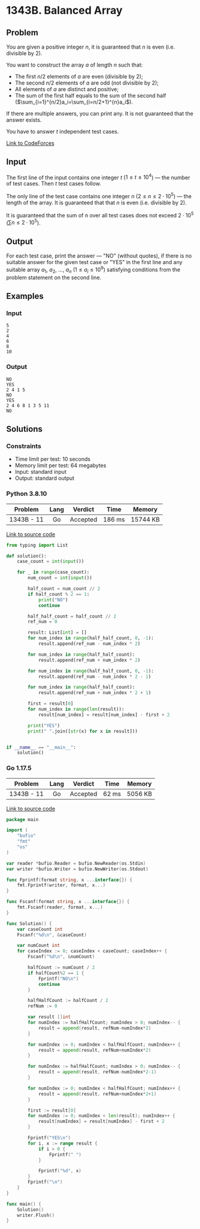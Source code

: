 # 1343B. Balanced Array

## Problem

You are given a positive integer $n$, it is guaranteed that $n$ is even (i.e. divisible by 2).

You want to construct the array $a$ of length $n$ such that:

  - The first $n/2$ elements of $a$ are even (divisible by 2);
  - The second $n/2$ elements of $a$ are odd (not divisible by 2);
  - All elements of $a$ are distinct and positive;
  - The sum of the first half equals to the sum of the second half ($\sum_{i=1}^{n/2}a_i=\sum_{i=n/2+1}^{n}a_i$).

If there are multiple answers, you can print any. It is not guaranteed that the answer exists.

You have to answer $t$ independent test cases.

[Link to CodeForces](https://codeforces.com/problemset/problem/1343/B)

## Input

The first line of the input contains one integer $t$ ($1 \leq t \leq 10^4$) — the number of test cases. Then $t$ test cases follow.

The only line of the test case contains one integer $n$ ($2 \leq n \leq 2 \cdot 10^5$) — the length of the array. It is guaranteed that that $n$ is even (i.e. divisible by 2).

It is guaranteed that the sum of n over all test cases does not exceed $2 \cdot 10^5$ ($\sum n \leq 2 \cdot 10^5$).

## Output

For each test case, print the answer — "NO" (without quotes), if there is no suitable answer for the given test case or "YES" in the first line and any suitable
array $a_1$, $a_2$, …, $a_n$ ($1 \leq a_i \leq 10^9$) satisfying conditions from the problem statement on the second line.

## Examples

### Input

```
5
2
4
6
8
10
```

### Output

```
NO
YES
2 4 1 5
NO
YES
2 4 6 8 1 3 5 11
NO
```

## Solutions

### Constraints

  - Time limit per test: 10 seconds
  - Memory limit per test: 64 megabytes
  - Input: standard input
  - Output: standard output

### Python 3.8.10

|  Problem   |    Lang   |  Verdict |  Time  |  Memory   |
|:----------:|:---------:|:--------:|:------:|:---------:|
| 1343B - 11 |    Go     | Accepted | 186 ms | 15744 KB  |

[Link to source code](solution.py)

```python
from typing import List

def solution():
    case_count = int(input())

    for _ in range(case_count):
        num_count = int(input())

        half_count = num_count // 2
        if half_count % 2 == 1:
            print("NO")
            continue

        half_half_count = half_count // 2
        ref_num = 0

        result: List[int] = []
        for num_index in range(half_half_count, 0, -1):
            result.append(ref_num - num_index * 2)

        for num_index in range(half_half_count):
            result.append(ref_num + num_index * 2)

        for num_index in range(half_half_count, 0, -1):
            result.append(ref_num - num_index * 2 - 1)

        for num_index in range(half_half_count):
            result.append(ref_num + num_index * 2 + 1)

        first = result[0]
        for num_index in range(len(result)):
            result[num_index] = result[num_index] - first + 2

        print("YES")
        print(" ".join([str(x) for x in result]))


if __name__ == "__main__":
	solution()
```

### Go 1.17.5

|  Problem   |    Lang   |  Verdict |  Time  |  Memory  |
|:----------:|:---------:|:--------:|:------:|:--------:|
| 1343B - 11 |    Go     | Accepted |  62 ms | 5056 KB  |

[Link to source code](solution.go)

```go
package main

import (
	"bufio"
	"fmt"
	"os"
)

var reader *bufio.Reader = bufio.NewReader(os.Stdin)
var writer *bufio.Writer = bufio.NewWriter(os.Stdout)

func Fprintf(format string, x ...interface{}) {
	fmt.Fprintf(writer, format, x...)
}

func Fscanf(format string, x ...interface{}) {
	fmt.Fscanf(reader, format, x...)
}

func Solution() {
	var caseCount int
	Fscanf("%d\n", &caseCount)

	var numCount int
	for caseIndex := 0; caseIndex < caseCount; caseIndex++ {
		Fscanf("%d\n", &numCount)

		halfCount := numCount / 2
		if halfCount%2 == 1 {
			Fprintf("NO\n")
			continue
		}

		halfHalfCount := halfCount / 2
		refNum := 0

		var result []int
		for numIndex := halfHalfCount; numIndex > 0; numIndex-- {
			result = append(result, refNum-numIndex*2)
		}

		for numIndex := 0; numIndex < halfHalfCount; numIndex++ {
			result = append(result, refNum+numIndex*2)
		}

		for numIndex := halfHalfCount; numIndex > 0; numIndex-- {
			result = append(result, refNum-numIndex*2-1)
		}

		for numIndex := 0; numIndex < halfHalfCount; numIndex++ {
			result = append(result, refNum+numIndex*2+1)
		}

		first := result[0]
		for numIndex := 0; numIndex < len(result); numIndex++ {
			result[numIndex] = result[numIndex] - first + 2
		}

		Fprintf("YES\n")
		for i, x := range result {
			if i > 0 {
				Fprintf(" ")
			}

			Fprintf("%d", x)
		}
		Fprintf("\n")
	}
}

func main() {
	Solution()
	writer.Flush()
}
```
